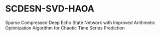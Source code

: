 # SCDESN-SVD-HAOA
Sparse Compressed Deep Echo State Network with Improved Arithmetic Optimization Algorithm for Chaotic Time Series Prediction
